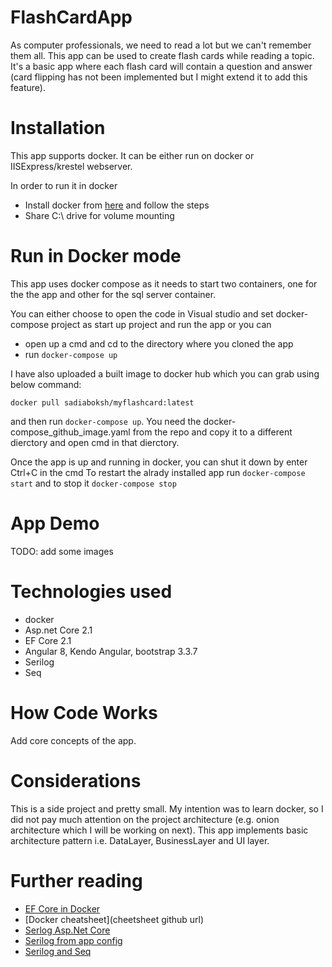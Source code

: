# FlashCardApp

As computer professionals, we need to read a lot but we can't remember them all. This app can be used to create flash cards while reading a topic. It's a basic app where each flash card will contain a question and answer (card flipping has not been implemented but I might extend it to add this feature).

# Installation

This app supports docker. It can be either run on docker or IISExpress/krestel webserver.

In order to run it in docker

- Install docker from [here](https://docs.docker.com/docker-for-windows/) and follow the steps
- Share C:\ drive for volume mounting

# Run in Docker mode

This app uses docker compose as it needs to start two containers, one for the the app and other for the sql server container.

You can either choose to open the code in Visual studio and set docker-compose project as start up project and run the app or you can

- open up a cmd and cd to the directory where you cloned the app
- run `docker-compose up`

I have also uploaded a built image to docker hub which you can grab using below command:

```
docker pull sadiaboksh/myflashcard:latest
```

and then run `docker-compose up`. You need the docker-compose_github_image.yaml from the repo and copy it to a different dierctory and open cmd in that dierctory.

Once the app is up and running in docker, you can shut it down by enter Ctrl+C in the cmd
To restart the alrady installed app run `docker-compose start` and to stop it `docker-compose stop`  

# App Demo

TODO: add some images 
# Technologies used

- docker
- Asp.net Core 2.1
- EF Core 2.1
- Angular 8, Kendo Angular, bootstrap 3.3.7
- Serilog
- Seq

# How Code Works

Add core concepts of the app.

# Considerations

This is a side project and pretty small. My intention was to learn docker, so I did not pay much attention on the project architecture (e.g. onion architecture which I will be working on next).
This app implements basic architecture pattern i.e. DataLayer, BusinessLayer and UI layer.

# Further reading

- [EF Core in Docker](https://www.c-sharpcorner.com/article/entity-framework-core-in-docker-container-part-ii-sqlite/)
- [Docker cheatsheet](cheetsheet github url)
- [Serlog Asp.Net Core](https://github.com/serilog/serilog-aspnetcore)
- [Serilog from app config](https://itnext.io/loggly-in-asp-net-core-using-serilog-dc0e2c7d52eb)
- [Serilog and Seq](https://github.com/dotnet-architecture/eShopOnContainers/wiki/Serilog-and-Seq#Seq)
 
